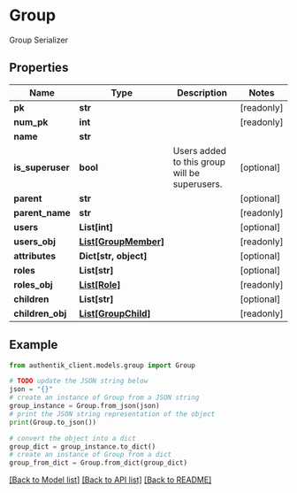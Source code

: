 # Group

Group Serializer

## Properties

Name | Type | Description | Notes
------------ | ------------- | ------------- | -------------
**pk** | **str** |  | [readonly] 
**num_pk** | **int** |  | [readonly] 
**name** | **str** |  | 
**is_superuser** | **bool** | Users added to this group will be superusers. | [optional] 
**parent** | **str** |  | [optional] 
**parent_name** | **str** |  | [readonly] 
**users** | **List[int]** |  | [optional] 
**users_obj** | [**List[GroupMember]**](GroupMember.md) |  | [readonly] 
**attributes** | **Dict[str, object]** |  | [optional] 
**roles** | **List[str]** |  | [optional] 
**roles_obj** | [**List[Role]**](Role.md) |  | [readonly] 
**children** | **List[str]** |  | [optional] 
**children_obj** | [**List[GroupChild]**](GroupChild.md) |  | [readonly] 

## Example

```python
from authentik_client.models.group import Group

# TODO update the JSON string below
json = "{}"
# create an instance of Group from a JSON string
group_instance = Group.from_json(json)
# print the JSON string representation of the object
print(Group.to_json())

# convert the object into a dict
group_dict = group_instance.to_dict()
# create an instance of Group from a dict
group_from_dict = Group.from_dict(group_dict)
```
[[Back to Model list]](../README.md#documentation-for-models) [[Back to API list]](../README.md#documentation-for-api-endpoints) [[Back to README]](../README.md)


